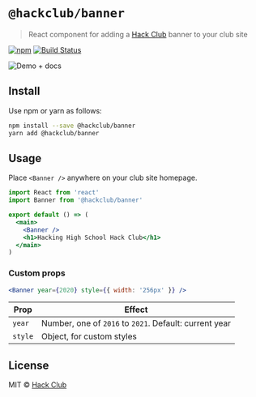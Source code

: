 # `@hackclub/banner`

> React component for adding a [Hack Club](https://hackclub.com) banner to your club site

[![npm](https://img.shields.io/npm/v/@hackclub/banner.svg)](https://www.npmjs.com/package/@hackclub/banner) [![Build Status](https://travis-ci.org/hackclub/banner.svg?branch=master)](https://travis-ci.org/hackclub/banner)

![**Demo + docs**](https://hackclub.com/banner)

## Install

Use npm or yarn as follows:

```bash
npm install --save @hackclub/banner
yarn add @hackclub/banner
```

## Usage

Place `<Banner />` anywhere on your club site homepage.

```jsx
import React from 'react'
import Banner from '@hackclub/banner'

export default () => (
  <main>
    <Banner />
    <h1>Hacking High School Hack Club</h1>
  </main>
)
```

### Custom props

```jsx
<Banner year={2020} style={{ width: '256px' }} />
```

| Prop    | Effect                                                 |
| ------- | ------------------------------------------------------ |
| `year`  | Number, one of `2016` to `2021`. Default: current year |
| `style` | Object, for custom styles                              |

## License

MIT © [Hack Club](https://hackclub.com)
